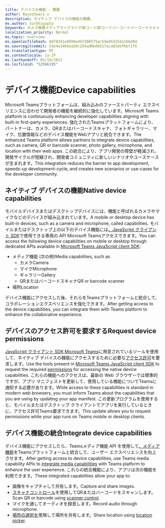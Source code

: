```yaml
---
title: デバイスの機能 - 概要
author: Rajeshwari-v
description: ネイティブ デバイスの機能の概要。
ms.author: surbhigupta
keywords: カメラ画像メディアマイクマイクQRコードQRコードバーコードバーコードスキャンスキャナ位置マップ機能ネイティブデバイスの権限
localization_priority: Normal
ms.topic: overview
ms.openlocfilehash: 8df8341e8996e4bf380575ac59e05325da16bd0d
ms.sourcegitcommit: 51e4a1464ea58c254ad6bd0317aca03ebf6bf1f6
ms.translationtype: MT
ms.contentlocale: ja-JP
ms.lasthandoff: 05/19/2021
ms.locfileid: "52566195"
---
```

# <a name="device-capabilities"></a><span data-ttu-id="62e9d-104">デバイス機能</span><span class="sxs-lookup"><span data-stu-id="62e9d-104">Device capabilities</span></span>

<span data-ttu-id="62e9d-105">Microsoft Teamsプラットフォームは、組み込みのファーストパーティ エクスペリエンスに合わせて開発者の機能を継続的に強化しています。</span><span class="sxs-lookup"><span data-stu-id="62e9d-105">Microsoft Teams platform is continuously enhancing developer capabilities aligning with built-in first-party experiences.</span></span> <span data-ttu-id="62e9d-106">強化されたTeamsプラットフォームにより、パートナーは、カメラ、QRまたはバーコードスキャナ、フォトギャラリー、マイク、位置情報などのデバイス機能をWebアプリと統合できます。</span><span class="sxs-lookup"><span data-stu-id="62e9d-106">The enhanced Teams platform allows partners to integrate device capabilities, such as camera, QR or barcode scanner, photo gallery, microphone, and location with their web apps.</span></span> <span data-ttu-id="62e9d-107">この統合により、アプリ開発の障壁が軽減され、開発サイクルが短縮され、開発者コミュニティに新しいシナリオやユースケースが生まれます。</span><span class="sxs-lookup"><span data-stu-id="62e9d-107">This integration reduces the barrier to app development, speeds-up development-cycle, and creates new scenarios or use-cases for the developer community.</span></span>

## <a name="native-device-capabilities"></a><span data-ttu-id="62e9d-108">ネイティブ デバイスの機能</span><span class="sxs-lookup"><span data-stu-id="62e9d-108">Native device capabilities</span></span>

<span data-ttu-id="62e9d-109">モバイルデバイスまたはデスクトップデバイスには、機能と呼ばれるカメラやマイクなどのデバイスが組み込まれています。</span><span class="sxs-lookup"><span data-stu-id="62e9d-109">A mobile or desktop device has built-in devices, such as a camera and microphone, called capabilities.</span></span> <span data-ttu-id="62e9d-110">モバイルまたはデスクトップ上の以下のデバイス機能には[、JavaScript クライアント SDK](/javascript/api/overview/msteams-client?view=msteams-client-js-latest&preserve-view=true)で使用できる専用の API Microsoft Teamsアクセスできます。</span><span class="sxs-lookup"><span data-stu-id="62e9d-110">You can access the following device capabilities on mobile or desktop through dedicated APIs available in [Microsoft Teams JavaScript client SDK](/javascript/api/overview/msteams-client?view=msteams-client-js-latest&preserve-view=true):</span></span>
* <span data-ttu-id="62e9d-111">メディア機能 (次の例)</span><span class="sxs-lookup"><span data-stu-id="62e9d-111">Media capabilities, such as</span></span>
    * <span data-ttu-id="62e9d-112">カメラ</span><span class="sxs-lookup"><span data-stu-id="62e9d-112">Camera</span></span>
    * <span data-ttu-id="62e9d-113">マイク</span><span class="sxs-lookup"><span data-stu-id="62e9d-113">Microphone</span></span>
    * <span data-ttu-id="62e9d-114">ギャラリー</span><span class="sxs-lookup"><span data-stu-id="62e9d-114">Gallery</span></span>
    * <span data-ttu-id="62e9d-115">QRまたはバーコードスキャナ</span><span class="sxs-lookup"><span data-stu-id="62e9d-115">QR or barcode scanner</span></span>
* <span data-ttu-id="62e9d-116">場所</span><span class="sxs-lookup"><span data-stu-id="62e9d-116">Location</span></span>

<span data-ttu-id="62e9d-117">デバイス機能にアクセスした後、それらをTeamsプラットフォームと統合して、コラボレーションエクスペリエンスを強化できます。</span><span class="sxs-lookup"><span data-stu-id="62e9d-117">After getting access to the device capabilities, you can integrate them with Teams platform to enhance the collaborative experience.</span></span> 

## <a name="request-device-permissions"></a><span data-ttu-id="62e9d-118">デバイスのアクセス許可を要求する</span><span class="sxs-lookup"><span data-stu-id="62e9d-118">Request device permissions</span></span>

<span data-ttu-id="62e9d-119">[JavaScript クライアント SDK Microsoft Teams](/javascript/api/overview/msteams-client?view=msteams-client-js-latest&preserve-view=true)に用意されているツールを使用して、ネイティブ デバイスの機能にアクセスするために必要な[アクセス許可](native-device-permissions.md)を要求します。</span><span class="sxs-lookup"><span data-stu-id="62e9d-119">Use the tools present in [Microsoft Teams JavaScript client SDK](/javascript/api/overview/msteams-client?view=msteams-client-js-latest&preserve-view=true) to request the required  [permissions](native-device-permissions.md) for accessing the native device capabilities.</span></span> <span data-ttu-id="62e9d-120">これらの機能へのアクセスは、最新の Web ブラウザーでは標準的ですが、アプリ マニフェストを更新して、使用している機能についてTeamsに通知する必要があります。</span><span class="sxs-lookup"><span data-stu-id="62e9d-120">While access to these capabilities is standard in modern web browsers, you must inform Teams about the capabilities that you are using by updating your app manifest.</span></span> <span data-ttu-id="62e9d-121">この更新プログラムを使用すると、モバイルまたはデスクトップ クライアントでアプリを実行しているときに、アクセス許可Teams要求できます。</span><span class="sxs-lookup"><span data-stu-id="62e9d-121">This update allows you to request permissions while your app runs on Teams mobile or desktop clients.</span></span>
 
 ## <a name="integrate-device-capabilities"></a><span data-ttu-id="62e9d-122">デバイス機能の統合</span><span class="sxs-lookup"><span data-stu-id="62e9d-122">Integrate device capabilities</span></span>

<span data-ttu-id="62e9d-123">デバイス機能にアクセスしたら、Teamsメディア機能 API を使用して[、メディア機能](mobile-camera-image-permissions.md)をTeamsプラットフォームと統合して、ユーザー エクスペリエンスを向上させます。</span><span class="sxs-lookup"><span data-stu-id="62e9d-123">After getting access to device capabilities, use Teams media capability APIs to [integrate media capabilities](mobile-camera-image-permissions.md) with Teams platform to enhance the user experience.</span></span> <span data-ttu-id="62e9d-124">これらの統合機能により、アプリは次の機能を利用できます。</span><span class="sxs-lookup"><span data-stu-id="62e9d-124">These integrated capabilities allow your app to:</span></span>

* <span data-ttu-id="62e9d-125">画像をキャプチャして共有します。</span><span class="sxs-lookup"><span data-stu-id="62e9d-125">Capture and share images.</span></span>
* <span data-ttu-id="62e9d-126">[スキャナコントロール](qr-barcode-scanner-capability.md)を使用してQRまたはバーコードをスキャンします。</span><span class="sxs-lookup"><span data-stu-id="62e9d-126">Scan QR or barcode using [scanner control](qr-barcode-scanner-capability.md).</span></span>
* <span data-ttu-id="62e9d-127">マイクを通してオーディオを録音します。</span><span class="sxs-lookup"><span data-stu-id="62e9d-127">Record audio through microphone.</span></span>
* <span data-ttu-id="62e9d-128">[場所の選択を](location-capability.md)使用して場所を共有します。</span><span class="sxs-lookup"><span data-stu-id="62e9d-128">Share location using [location picker](location-capability.md).</span></span>
